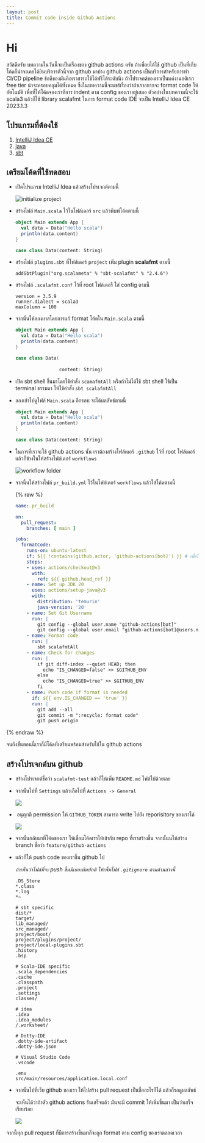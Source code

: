 ```yaml
---
layout: post
title: Commit code inside Github Actions
---
```


# Hi

สวัสดีครับ บทความในวันนี้จะเป็นเรื่องของ github actions ครับ ถ้าเพื่อยได้ใช้ github เป็นที่เก็บโค้ดก็น่าจะเคยได้ยินบริการตัวนี้จาก github มาบ้าง github actions เป็นบริการสำหรัยการทำ CI/CD pipeline ข้อดีของมันคือเราสารถใช้ได้ฟรีได้ระดับนึง ถ้าโปรเจกต์ของเราเป็นแค่งานอดิเรก free tier น่าจะครอบคลุมได้ทั้งหมด ซึ่งในบทความนี้จะแชร์เรื่องว่าถ้าเราอยากจะ format code ให้อัตโนมัติ เพื่อที่ให้โค้ดจองเราทีการ indent ตาม config ของเราอยู่เสมอ ตัวอย่างในบทความนี้จะใช้ scala3 แล้วก็ใช้ library scalafmt ในการ format code IDE จะเป็น IntelliJ Idea CE 2023.1.3

## โปรแกรมที่ต้องใช้

1. [IntelliJ Idea CE](https://www.jetbrains.com/idea/download/)
2. [java](https://adoptium.net/temurin/releases/)
3. [sbt](https://www.scala-sbt.org/download.html)

## เตรียมโค้ดที่ใช้ทดสอบ

- เปิดโปรแกรม IntelliJ Idea แล้วสร้างโปรเจกต์ตามนี้

  <p>
      <img src="/assets/commit-code-inside-github-actions/intialize-project.png" alt="initialize project" />
  </p>

- สร้างไฟล์ `Main.scala` ไว้ในโฟล์เดอร์ `src` แล้วพิมพ์โค้ดตามนี้

  ```scala
  object Main extends App {
    val data = Data("Hello scala")
    println(data.content)
  }

  case class Data(content: String)

  ```
- สร้างไฟล์ `plugins.sbt` ที่โฟล์เดอร์ `project` เพิ่ม plugin **scalafmt** ตามนี้

  ```
  addSbtPlugin("org.scalameta" % "sbt-scalafmt" % "2.4.6")
  ```

- สร้างไฟล์ `.scalafmt.conf` ไว้ที่ root โฟล์เดอรื ใส่ config ตามนี้

  ```
  version = 3.5.9
  runner.dialect = scala3
  maxColumn = 100
  ```

- จากนั้นให้ลองเทสโดยการแก้ format โค้ดใน `Main.scala` ตามนี้

  ```scala
  object Main extends App {
    val data = Data("Hello scala")
    println(data.content)
  }

  case class Data(
                  
                  content: String)
  ```
- เปิด sbt shell ขึ้นมาโดยใช้คำสั่ง `scamafmtAll` หรือถ้าไม่ได้ใช้ sbt shell ใช้เป็น terminal ธรรมดา ให้ใช้คำสั่ง `sbt scalafmtAll`

- ลองเข้าไปดูไฟล์ `Main.scala` อีกรอบ จะได้ผลลัพธ์ตามนี้

  ```scala
  object Main extends App {
    val data = Data("Hello scala")
    println(data.content)
  }

  case class Data(content: String)
  ```

- ในการที่เราจะใช้ github actions นั้น เราต้องสร้างโฟล์เดอร์ `.github` ไว้ที่ root โฟล์เดอร์แล้วก็ข้างในให้สร้างโฟล์เดอร์ `workflows`

  <p>
    <img src="/assets/commit-code-inside-github-actions/workflow-folder.png" alt="workflow folder" />
  </p>

- จากนี้นให้สร้างไฟล์ `pr_build.yml` ไว้ในโฟล์เดอร์ `workflows` แล้วใส่โค้ดตามนี้

  {% raw %}
  ```yml
  name: pr_build

  on:
    pull_request:
      branches: [ main ]

  jobs:
    formatCode:
      runs-on: ubuntu-latest
      if: ${{ !contains(github.actor, 'github-actions[bot]') }} # เพื่อไม่ให้ commit ของ bot มารัน job ตัวนี้อีก
      steps:
      - uses: actions/checkout@v3
        with:
          ref: ${{ github.head_ref }}
      - name: Set up JDK 20
        uses: actions/setup-java@v3
        with:
          distribution: 'temurin'
          java-version: '20'
      - name: Set Git Username
        run: |
          git config --global user.name "github-actions[bot]"
          git config --global user.email "github-actions[bot]@users.noreply.github.com"
      - name: Format code
        run: |
          sbt scalafmtAll
      - name: Check for changes
        run: |
          if git diff-index --quiet HEAD; then
            echo "IS_CHANGED=false" >> $GITHUB_ENV
          else
            echo "IS_CHANGED=true" >> $GITHUB_ENV
          fi
      - name: Push code if format is needed
        if: ${{ env.IS_CHANGED == 'true' }}
        run: |
          git add --all
          git commit -m ":recycle: format code"
          git push origin
  ```
{% endraw %}

จนถึงขั้นตอนนี้เราก็มีโค้ดที่เตรียมพร้อมสำหรับใช้ใน github actions

## สร้างโปรเจกต์บน github 

- สร้างโปรเจกต์ชื่อว่า `scalafmt-test` แล้วก็ให้เพิ่ม `README.md` ไฟล์ไปด้วยเลย

- จากนั้นไปที่ `Settings` แล้วเลือไปที่ `Actions -> General`

  <p>
    <img src="/assets/commit-code-inside-github-actions/github-setting-1.png" />
  </p>

-  อนุญาติ permission ให้ `GITHUB_TOKEN` สามารถ write ไปยัง reporisitory ของเราได้

  <p>
    <img src="/assets/commit-code-inside-github-actions/github-setting-2.png" />
  </p>

- จากนั้นกลับมาที่โค้ดของเรา ให้เชื่อมโค้ดเราให้เข้ากับ repo ที่เราสร้างขึ้น จากนั้นนให้สร้าง branch ชื่อว่า `feature/github-actions`

- แล้วก็ให้ push code ของเราขึ้น github ไป 

  *ถ้าเห็นว่าไฟล์ที่จะ push ขึ้นมีเยอะผิดปกติ ให้เพื่มไฟล์ `.gitignore` ตามด้านล่างนี้*

    ```
    .DS_Store
    *.class
    *.log
    *~

    # sbt specific
    dist/*
    target/
    lib_managed/
    src_managed/
    project/boot/
    project/plugins/project/
    project/local-plugins.sbt
    .history
    .bsp

    # Scala-IDE specific
    .scala_dependencies
    .cache
    .classpath
    .project
    .settings
    classes/

    # idea
    .idea
    .idea_modules
    /.worksheet/

    # Dotty-IDE
    .dotty-ide-artifact
    .dotty-ide.json

    # Visual Studio Code
    .vscode

    .env
    src/main/resources/application.local.conf
    ```

- จากนั้นไปที่เว็บ github ของเรา ให้ไปสร้าง pull request เป็นชื่ออะไรก็ได้ แล้วก็รอดูผลลัพธ์ 

  จะเห็นได้ว่าถ้าตัว github actions รันเสร็จแล้ว มันจะมี commit ให้เพิ่มขึ้นมา เป็นว่าเสร็จเรียบร้อย

  <p>
    <img src="/assets/commit-code-inside-github-actions/result.png" />
  </p>


จากนี้ทุก pull request ที่มีการสร้างขึ้นมาก็จะถูก format ตาม config ของเราตลอดเวลา